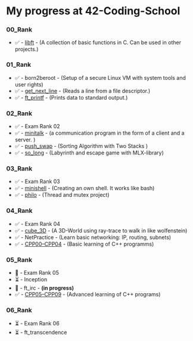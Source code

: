# My progress at 42-Coding-School

### 00_Rank
- ✅ - [libft](https://github.com/JoKleiner/libft.git) - (A collection of basic functions in C. Can be used in other projects.)

### 01_Rank
- ✅ - born2beroot - (Setup of a secure Linux VM with system tools and user rights)
- ✅ - [get_next_line](https://github.com/JoKleiner/libft/tree/master/get_next_line) - (Reads a line from a file descriptor.)
- ✅ - [ft_printf](https://github.com/JoKleiner/libft/tree/master/printf) - (Prints data to standard output.)

### 02_Rank
- ✅ - Exam Rank 02
- ✅ - [minitalk](https://github.com/JoKleiner/Minitalk.git) - (a communication program in the form of a client and a server. )
- ✅ - [push_swap](https://github.com/JoKleiner/Push_Swap.git) - (Sorting Algorithm with Two Stacks )
- ✅ - [so_long](https://github.com/JoKleiner/so_long.git) - (Labyrinth and escape game with MLX-library)

### 03_Rank
- ✅ - Exam Rank 03
- ✅ - [minishell](https://github.com/JoKleiner/Minishell.git) - (Creating an own shell. It works like bash)
- ✅ - [philo](https://github.com/JoKleiner/Philosopher.git) - (Thread and mutex project)

### 04_Rank
- ✅ - Exam Rank 04
- ✅ - [cube_3D](https://github.com/JoKleiner/Cube_3D.git) - (A 3D-World using ray-trace to walk in like wolfenstein)
- ✅ - NetPractice - (Learn basic networking: IP, routing, subnets)
- ✅ - [CPP00–CPP04](https://github.com/JoKleiner/CPP.git) - (Basic learning of C++ programms)

### 05_Rank
- 🔄 - Exam Rank 05
- ⏳ - Inception
- 🔄 - ft_irc - **(in progress)**
- ✅ - [CPP05–CPP09](https://github.com/JoKleiner/CPP.git) - (Advanced learning of C++ programs)

### 06_Rank
- ⏳ - Exam Rank 06
- ⏳ - ft_transcendence
